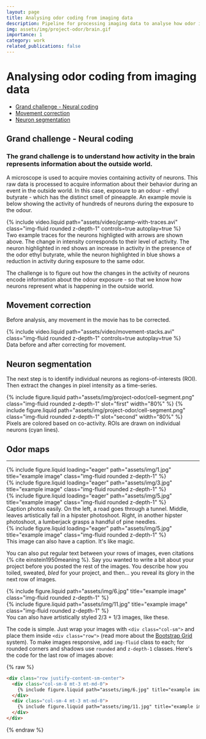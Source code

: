```yaml
---
layout: page
title: Analysing odor coding from imaging data
description: Pipeline for processing imaging data to analyse how odor information is organized
img: assets/img/project-odor/brain.gif
importance: 1
category: work
related_publications: false
---
```


# Analysing odor coding from imaging data
- [Grand challenge - Neural coding](#grand-challenge-Neural-coding)
- [Movement correction](#movement-correction)
- [Neuron segmentation](#neuron-segmentation)

## Grand challenge - Neural coding
### The grand challenge is to understand how activity in the brain represents information about the outside world. 

A microscope is used to acquire movies containing activity of neurons. This raw data is processed to acquire information about their behavior during an event in the outside world. In this case, exposure to an odour - ethyl butyrate - which has the distinct smell of pineapple. An example movie is below showing the activity of hundreds of neurons during the exposure to the odour. 

<div class="row">
    <div class="col-sm mt-3 mt-md-0">
        {% include video.liquid path="assets/video/gcamp-with-traces.avi" class="img-fluid rounded z-depth-1" controls=true autoplay=true %}
    </div>
</div>
<div class="caption">
    Two example traces for the neurons highligted with arrows are shown above. The change in intensity corresponds to their level of activity. The neuron highlighted in red shows an increase in activity in the presence of the odor ethyl butyrate, while the neuron highlighted in blue shows a reduction in activity during exposure to the same odor. 
</div>

The challenge is to figure out how the changes in the activity of neurons encode information about the odour exposure - so that we know how neurons represent what is happening in the outside world. 

## Movement correction

Before analysis, any movement in the movie has to be corrected. 

<div class="row">
    <div class="col-sm mt-3 mt-md-0">
        {% include video.liquid path="assets/video/movement-stacks.avi" class="img-fluid rounded z-depth-1" controls=true autoplay=true %}
    </div>
</div>
<div class="caption">
    Data before and after correcting for movement. 
</div>

## Neuron segmentation

The next step is to identify individual neurons as regions-of-interests (ROI). Then extract the changes in pixel intensity as a time-series.

<img-comparison-slider>
  {% include figure.liquid path="assets/img/project-odor/cell-segment.png" class="img-fluid rounded z-depth-1" slot="first" width="80%" %}
  {% include figure.liquid path="assets/img/project-odor/cell-segment.png" class="img-fluid rounded z-depth-1" slot="second" width="80%" %}
</img-comparison-slider>
<div class="caption">
    Pixels are colored based on co-activity. ROIs are drawn on individual neurons (cyan lines). 
</div>

## Odor maps



---
<div class="row">
    <div class="col-sm mt-3 mt-md-0">
        {% include figure.liquid loading="eager" path="assets/img/1.jpg" title="example image" class="img-fluid rounded z-depth-1" %}
    </div>
    <div class="col-sm mt-3 mt-md-0">
        {% include figure.liquid loading="eager" path="assets/img/3.jpg" title="example image" class="img-fluid rounded z-depth-1" %}
    </div>
    <div class="col-sm mt-3 mt-md-0">
        {% include figure.liquid loading="eager" path="assets/img/5.jpg" title="example image" class="img-fluid rounded z-depth-1" %}
    </div>
</div>
<div class="caption">
    Caption photos easily. On the left, a road goes through a tunnel. Middle, leaves artistically fall in a hipster photoshoot. Right, in another hipster photoshoot, a lumberjack grasps a handful of pine needles.
</div>
<div class="row">
    <div class="col-sm mt-3 mt-md-0">
        {% include figure.liquid loading="eager" path="assets/img/5.jpg" title="example image" class="img-fluid rounded z-depth-1" %}
    </div>
</div>
<div class="caption">
    This image can also have a caption. It's like magic.
</div>

You can also put regular text between your rows of images, even citations {% cite einstein1950meaning %}.
Say you wanted to write a bit about your project before you posted the rest of the images.
You describe how you toiled, sweated, _bled_ for your project, and then... you reveal its glory in the next row of images.

<div class="row justify-content-sm-center">
    <div class="col-sm-8 mt-3 mt-md-0">
        {% include figure.liquid path="assets/img/6.jpg" title="example image" class="img-fluid rounded z-depth-1" %}
    </div>
    <div class="col-sm-4 mt-3 mt-md-0">
        {% include figure.liquid path="assets/img/11.jpg" title="example image" class="img-fluid rounded z-depth-1" %}
    </div>
</div>
<div class="caption">
    You can also have artistically styled 2/3 + 1/3 images, like these.
</div>

The code is simple.
Just wrap your images with `<div class="col-sm">` and place them inside `<div class="row">` (read more about the <a href="https://getbootstrap.com/docs/4.4/layout/grid/">Bootstrap Grid</a> system).
To make images responsive, add `img-fluid` class to each; for rounded corners and shadows use `rounded` and `z-depth-1` classes.
Here's the code for the last row of images above:

{% raw %}

```html
<div class="row justify-content-sm-center">
  <div class="col-sm-8 mt-3 mt-md-0">
    {% include figure.liquid path="assets/img/6.jpg" title="example image" class="img-fluid rounded z-depth-1" %}
  </div>
  <div class="col-sm-4 mt-3 mt-md-0">
    {% include figure.liquid path="assets/img/11.jpg" title="example image" class="img-fluid rounded z-depth-1" %}
  </div>
</div>
```

{% endraw %}
